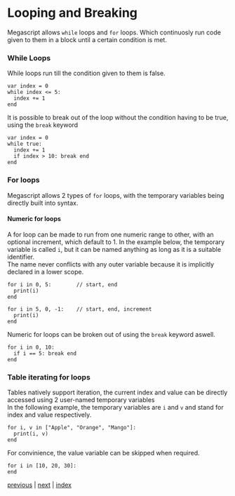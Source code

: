 <h1>Looping and Breaking</h1>

Megascript allows `while` loops and `for` loops. Which continuosly run code given to them in a block until a certain condition is met.

<h3>While Loops</h3>

While loops run till the condition given to them is false.
```
var index = 0
while index <= 5:
  index += 1
end 
```
It is possible to break out of the loop without the condition having to be true, using the `break` keyword 
```
var index = 0
while true:
  index += 1
  if index > 10: break end 
end
```

<h3>For loops</h3>

Megascript allows 2 types of `for` loops, with the temporary variables being directly built into syntax.
<h4>Numeric for loops</h4>

A for loop can be made to run from one numeric range to other, with an optional increment, which default to 1.
In the example below, the temporary variable is called `i`, but it can be named anything as long as it is a suitable identifier.<br>
The name never conflicts with any outer variable because it is implicitly declared in a lower scope.
```
for i in 0, 5:        // start, end 
  print(i)
end 

for i in 5, 0, -1:    // start, end, increment 
  print(i)
end 
```
Numeric for loops can be broken out of using the `break` keyword aswell.
```
for i in 0, 10:
  if i == 5: break end 
end 
```

<h3>Table iterating for loops</h3>

Tables natively support iteration, the current index and value can be directly accessed using 2 user-named temporary variables<br>
In the following example, the temporary variables are `i` and `v` and stand for index and value respectively. 
```
for i, v in ["Apple", "Orange", "Mango"]:
  print(i, v)
end 
```
For convinience, the value variable can be skipped when required.
```
for i in [10, 20, 30]:
end 
```

[previous](/docs/controlflow.md) | [next](/docs/) | [index](/docs/documentation.md)
